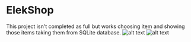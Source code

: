 # ElekShop
This project isn't completed as full but works choosing item and showing those items taking them from SQLite database.
![alt text](https://pp.userapi.com/c846124/v846124973/196b12/IF4GcH_xqNI.jpg)
![alt text](https://pp.userapi.com/c846124/v846124973/196b19/7lFNI9LEnbw.jpg)  

